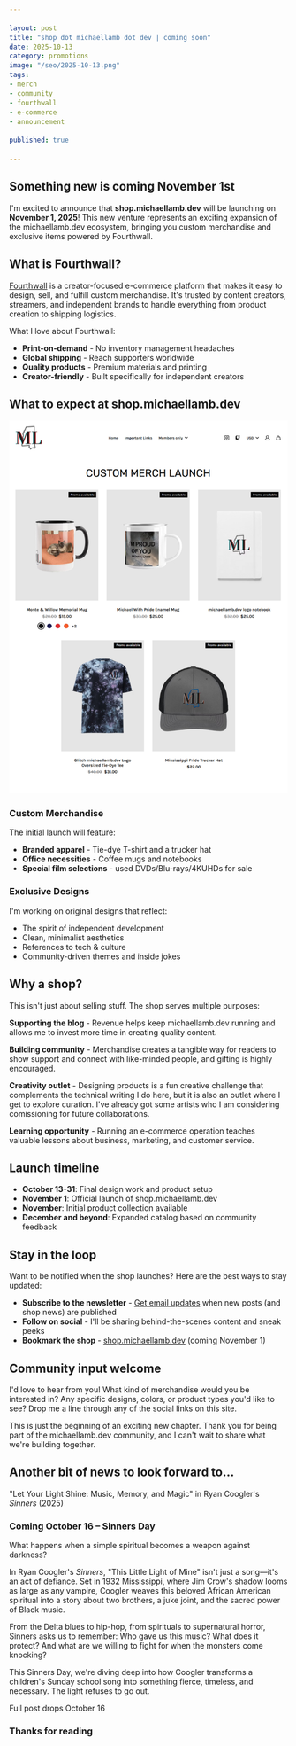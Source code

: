 ```yaml
---

layout: post
title: "shop dot michaellamb dot dev | coming soon"
date: 2025-10-13
category: promotions
image: "/seo/2025-10-13.png"
tags:
- merch
- community
- fourthwall
- e-commerce
- announcement

published: true

---
```


## Something new is coming November 1st

I'm excited to announce that **shop.michaellamb.dev** will be launching on **November 1, 2025**! This new venture represents an exciting expansion of the michaellamb.dev ecosystem, bringing you custom merchandise and exclusive items powered by Fourthwall.

## What is Fourthwall?

[Fourthwall](https://fourthwall.com) is a creator-focused e-commerce platform that makes it easy to design, sell, and fulfill custom merchandise. It's trusted by content creators, streamers, and independent brands to handle everything from product creation to shipping logistics.

What I love about Fourthwall:

- **Print-on-demand** - No inventory management headaches
- **Global shipping** - Reach supporters worldwide
- **Quality products** - Premium materials and printing
- **Creator-friendly** - Built specifically for independent creators

## What to expect at shop.michaellamb.dev

![launch page](/img/2025-10-13-launch.png)

### Custom Merchandise

The initial launch will feature:

- **Branded apparel** - Tie-dye T-shirt and a trucker hat
- **Office necessities** - Coffee mugs and notebooks
- **Special film selections** - used DVDs/Blu-rays/4KUHDs for sale

### Exclusive Designs

I'm working on original designs that reflect:

- The spirit of independent development
- Clean, minimalist aesthetics
- References to tech & culture
- Community-driven themes and inside jokes

## Why a shop?

This isn't just about selling stuff. The shop serves multiple purposes:

**Supporting the blog** - Revenue helps keep michaellamb.dev running and allows me to invest more time in creating quality content.

**Building community** - Merchandise creates a tangible way for readers to show support and connect with like-minded people, and gifting is highly encouraged.

**Creativity outlet** - Designing products is a fun creative challenge that complements the technical writing I do here, but it is also an outlet where I get to explore curation. I've already got some artists who I am considering comissioning for future collaborations.

**Learning opportunity** - Running an e-commerce operation teaches valuable lessons about business, marketing, and customer service.

## Launch timeline

- **October 13-31**: Final design work and product setup
- **November 1**: Official launch of shop.michaellamb.dev
- **November**: Initial product collection available
- **December and beyond**: Expanded catalog based on community feedback

## Stay in the loop

Want to be notified when the shop launches? Here are the best ways to stay updated:

- **Subscribe to the newsletter** - [Get email updates](/newsletter/) when new posts (and shop news) are published
- **Follow on social** - I'll be sharing behind-the-scenes content and sneak peeks
- **Bookmark the shop** - [shop.michaellamb.dev](https://shop.michaellamb.dev) (coming November 1)

## Community input welcome

I'd love to hear from you! What kind of merchandise would you be interested in? Any specific designs, colors, or product types you'd like to see? Drop me a line through any of the social links on this site.

This is just the beginning of an exciting new chapter. Thank you for being part of the michaellamb.dev community, and I can't wait to share what we're building together.

## Another bit of news to look forward to...

"Let Your Light Shine: Music, Memory, and Magic" in Ryan Coogler's *Sinners* (2025)

### Coming October 16 – Sinners Day

What happens when a simple spiritual becomes a weapon against darkness?

In Ryan Coogler's *Sinners*, "This Little Light of Mine" isn't just a song—it's an act of defiance. Set in 1932 Mississippi, where Jim Crow's shadow looms as large as any vampire, Coogler weaves this beloved African American spiritual into a story about two brothers, a juke joint, and the sacred power of Black music.

From the Delta blues to hip-hop, from spirituals to supernatural horror, Sinners asks us to remember: Who gave us this music? What does it protect? And what are we willing to fight for when the monsters come knocking?

This Sinners Day, we're diving deep into how Coogler transforms a children's Sunday school song into something fierce, timeless, and necessary.
The light refuses to go out.

Full post drops October 16

### Thanks for reading
